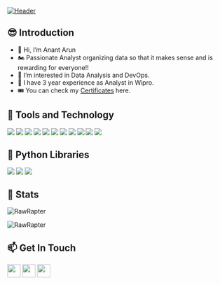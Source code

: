 [![Header](https://user-images.githubusercontent.com/26179993/125299158-8267f900-e346-11eb-93e8-d13af79e7d8e.jpg)](https://rawrapter.github.io/portfolio/)
## 😎 Introduction
- 👋 Hi, I’m Anant Arun
- 🏍 Passionate Analyst organizing data so that it makes sense and is rewarding for everyone!!
- 👀 I’m interested in Data Analysis and DevOps.
- 🏥 I have 3 year experience as Analyst in Wipro.
- 🎟 You can check my [Certificates](https://github.com/RawRapter/RawRapter/tree/main/Certificates) here.

## 🔧 Tools and Technology
![](https://img.shields.io/badge/OS-Linux-informational?style=flat&logo=linux&logoColor=white&color=2bbc8a)
![](https://img.shields.io/badge/OS-Windows-informational?style=flat&logo=Windows&logoColor=white&color=2bbc8a)
![](https://img.shields.io/badge/Editor-VSCode-informational?style=flat&logo=VisualStudioCode&logoColor=white&color=2bbc8a)
![](https://img.shields.io/badge/Editor-Jupyter-informational?style=flat&logo=Jupyter&logoColor=white&color=2bbc8a)
![](https://img.shields.io/badge/Code-Python-informational?style=flat&logo=Python&logoColor=white&color=2bbc8a)
![](https://img.shields.io/badge/Code-C++-informational?style=flat&logo=C++&logoColor=white&color=2bbc8a)
![](https://img.shields.io/badge/Tools-SQLite-informational?style=flat&logo=SQLite&logoColor=white&color=2bbc8a)
![](https://img.shields.io/badge/Tools-MySQL-informational?style=flat&logo=MySQL&logoColor=white&color=2bbc8a)
![](https://img.shields.io/badge/Tools-Tableau-informational?style=flat&logo=Tableau&logoColor=white&color=2bbc8a)
![](https://img.shields.io/badge/Tools-MicrosoftExcel-informational?style=flat&logo=MicrosoftExcel&logoColor=white&color=2bbc8a)
![](https://img.shields.io/badge/Tools-LibreCalc-informational?style=flat&logo=LibreOffice&logoColor=white&color=2bbc8a)

## 🐍 Python Libraries
![](https://img.shields.io/badge/-NumPy-informational?style=flat&logo=numpy&logoColor=white&color=2bbc8a)
![](https://img.shields.io/badge/-Pandas-informational?style=flat&logo=pandas&logoColor=white&color=2bbc8a)
![](https://img.shields.io/badge/-Matplotlib-informational?style=flat&logo=Matplotlib&logoColor=white&color=2bbc8a)


## 📖 Stats
<p align="left"><img src="https://github-readme-stats.vercel.app/api/top-langs?username=RawRapter&show_icons=true&locale=en&layout=compact" alt="RawRapter" /></p>
<p><img src="https://github-readme-stats.vercel.app/api/?username=RawRapter&show_icons=true&locale=en&layout=compact" alt="RawRapter" /></p>



## 📫 Get In Touch
[<img height="30" src="https://img.shields.io/badge/Gmail-D14836?style=for-the-badge&logo=gmail&logoColor=white"/>](mailto:anant.arun92@gmail.com)
[<img height="30" src="https://img.shields.io/badge/linkedin-blue.svg?&style=for-the-badge&logo=linkedin&logoColor=white" />](https://www.linkedin.com/in/anantarun/)
[<img height="30" src="https://img.shields.io/badge/twitter-%231DA1F2.svg?&style=for-the-badge&logo=twitter&logoColor=white" />](https://twitter.com/AnantArun4)
 
<!---![Anant's GitHub stats](https://github-readme-stats.vercel.app/api?username=RawRapter&show_icons=true) 
&hide=stars,commits,prs,issues,contribs--->

<!---
RawRapter/RawRapter is a ✨ special ✨ repository because its `README.md` (this file) appears on your GitHub profile.
You can click the Preview link to take a look at your changes.
--->
